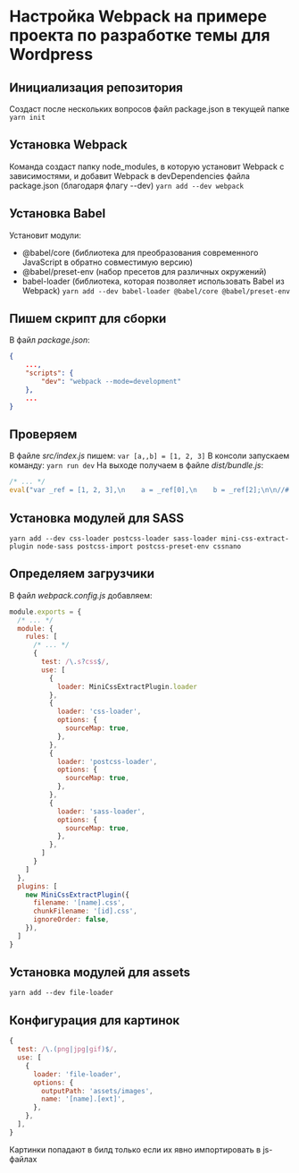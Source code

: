 # Настройка Webpack на примере проекта по разработке темы для Wordpress

## Инициализация репозитория
Создаст после нескольких вопросов файл package.json в текущей папке
`yarn init`

## Установка Webpack
Команда создаст папку node_modules, в которую установит Webpack с зависимостями, и добавит Webpack в devDependencies файла package.json (благодаря флагу --dev)
`yarn add --dev webpack`

## Установка Babel
Установит модули:
- @babel/core (библиотека для преобразования современного JavaScript в обратно совместимую версию)
- @babel/preset-env (набор пресетов для различных окружений)
- babel-loader (библиотека, которая позволяет использовать Babel из Webpack)
`yarn add --dev babel-loader @babel/core @babel/preset-env`

## Пишем скрипт для сборки
В файл _package.json_:
```json
{
    ...,
    "scripts": {
        "dev": "webpack --mode=development"
    },
    ...
}
```

## Проверяем
В файле _src/index.js_ пишем:
`var [a,,b] = [1, 2, 3]`
В консоли запускаем команду:
`yarn run dev`
На выходе получаем в файле _dist/bundle.js_:
```js
/* ... */
eval("var _ref = [1, 2, 3],\n    a = _ref[0],\n    b = _ref[2];\n\n//# sourceURL=webpack:///./src/index.js?");
```

## Установка модулей для SASS
`yarn add --dev css-loader postcss-loader sass-loader mini-css-extract-plugin node-sass postcss-import postcss-preset-env cssnano`

## Определяем загрузчики
В файл _webpack.config.js_ добавляем:
```js
module.exports = {
  /* ... */
  module: {
    rules: [
      /* ... */
      {
        test: /\.s?css$/,
        use: [
          {
            loader: MiniCssExtractPlugin.loader
          },
          {
            loader: 'css-loader',
            options: {
              sourceMap: true,
            },
          },
          {
            loader: 'postcss-loader',
            options: {
              sourceMap: true,
            },
          },
          {
            loader: 'sass-loader',
            options: {
              sourceMap: true,
            },
          },
        ]
      }
    ]
  },
  plugins: [
    new MiniCssExtractPlugin({
      filename: '[name].css',
      chunkFilename: '[id].css',
      ignoreOrder: false,
    }),
  ]
}
```

## Установка модулей для assets
`yarn add --dev file-loader`

## Конфигурация для картинок
```js
{
  test: /\.(png|jpg|gif)$/,
  use: [
    {
      loader: 'file-loader',
      options: {
        outputPath: 'assets/images',
        name: '[name].[ext]',
      },
    },
  ],
}
```
Картинки попадают в билд только если их явно импортировать в js-файлах